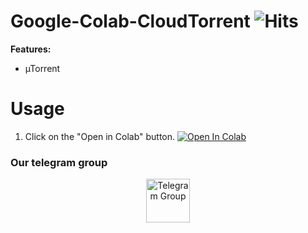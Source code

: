 # Google-Colab-CloudTorrent <img src="https://hitcounter.pythonanywhere.com/count/tag.svg?url=https%3A%2F%2Fgithub.com%2Fgreysian777%2FuTor" alt="Hits">

<b>Features:</b><br>
- µTorrent

# Usage
1. Click on the "Open in Colab" button.
<a href="https://colab.research.google.com/github/greysian777/uTor/blob/master/uTor.ipynb" target="_parent\"><img src="https://colab.research.google.com/assets/colab-badge.svg" alt="Open In Colab"/></a>


### Our telegram group
<center><a href="https://t.me/torrentToGM"><img src='https://i.imgur.com/CLg6blO.png' height="70" alt="Telegram Group"/></a></center>

